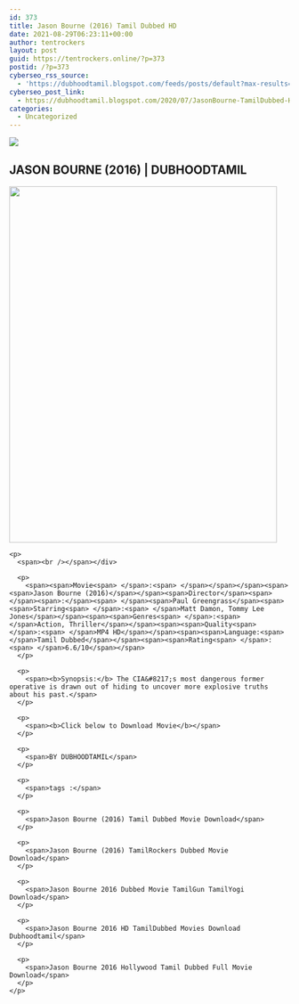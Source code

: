 ```yaml
---
id: 373
title: Jason Bourne (2016) Tamil Dubbed HD
date: 2021-08-29T06:23:11+00:00
author: tentrockers
layout: post
guid: https://tentrockers.online/?p=373
postid: /?p=373
cyberseo_rss_source:
  - 'https://dubhoodtamil.blogspot.com/feeds/posts/default?max-results=150&start-index=151'
cyberseo_post_link:
  - https://dubhoodtamil.blogspot.com/2020/07/JasonBourne-TamilDubbed-HD.html
categories:
  - Uncategorized
---
```

<div class="media_block">
  <img src="https://1.bp.blogspot.com/-h1-xCcR3Ftc/Xv2nzwPnDcI/AAAAAAAAAH0/tOLsOjJ_ljwkjNo3Mhwmoyi3YogUkXB_gCK4BGAsYHg/s72-w481-h640-c/1.jpg" class="media_thumbnail" />
</div>

<div dir="ltr" trbidi="on" readability="23.321917808219">
  <h2>
    <span>JASON BOURNE (2016) | DUBHOODTAMIL</span>
  </h2>
  
  <div>
    <div>
      <a href="https://1.bp.blogspot.com/-h1-xCcR3Ftc/Xv2nzwPnDcI/AAAAAAAAAH0/tOLsOjJ_ljwkjNo3Mhwmoyi3YogUkXB_gCK4BGAsYHg/s1359/1.jpg" imageanchor="1"><img loading="lazy" border="0" data-original-height="1359" data-original-width="1024" height="640" src="https://1.bp.blogspot.com/-h1-xCcR3Ftc/Xv2nzwPnDcI/AAAAAAAAAH0/tOLsOjJ_ljwkjNo3Mhwmoyi3YogUkXB_gCK4BGAsYHg/w481-h640/1.jpg" width="481" /></a>
    </div>
    
    <p>
      <span><br /></span></div> 
      
      <p>
        <span><span>Movie<span> </span>:<span> </span></span></span><span><span>Jason Bourne (2016)</span></span><span>Director</span><span> </span><span>:</span><span> </span><span>Paul Greengrass</span><span><span>Starring<span> </span>:<span> </span>Matt Damon, Tommy Lee Jones</span></span><span><span>Genres<span> </span>:<span> </span>Action, Thriller</span></span><span><span>Quality<span> </span>:<span> </span>MP4 HD</span></span><span><span>Language:<span> </span>Tamil Dubbed</span></span><span><span>Rating<span> </span>:<span> </span>6.6/10</span></span>
      </p>
      
      <p>
        <span><b>Synopsis:</b> The CIA&#8217;s most dangerous former operative is drawn out of hiding to uncover more explosive truths about his past.</span>
      </p>
      
      <p>
        <span><b>Click below to Download Movie</b></span>
      </p>
      
      <p>
        <span>BY DUBHOODTAMIL</span>
      </p>
      
      <p>
        <span>tags :</span>
      </p>
      
      <p>
        <span>Jason Bourne (2016) Tamil Dubbed Movie Download</span>
      </p>
      
      <p>
        <span>Jason Bourne (2016) TamilRockers Dubbed Movie Download</span>
      </p>
      
      <p>
        <span>Jason Bourne 2016 Dubbed Movie TamilGun TamilYogi Download</span>
      </p>
      
      <p>
        <span>Jason Bourne 2016 HD TamilDubbed Movies Download Dubhoodtamil</span>
      </p>
      
      <p>
        <span>Jason Bourne 2016 Hollywood Tamil Dubbed Full Movie Download</span>
      </p>
    </p>
  </div>